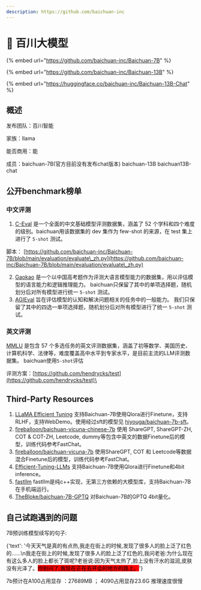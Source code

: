 ```yaml
---
description: https://github.com/baichuan-inc
---
```


# 🌊 百川大模型

{% embed url="https://github.com/baichuan-inc/Baichuan-7B" %}

{% embed url="https://github.com/baichuan-inc/Baichuan-13B" %}

{% embed url="https://huggingface.co/baichuan-inc/Baichuan-13B-Chat" %}

## 概述

发布团队：百川智能

家族：llama

能否商用：能

成员：baichuan-7B(官方目前没有发布chat版本) baichuan-13B baichuan13B-chat











## 公开benchmark榜单

### 中文评测

1. [C-Eval](https://cevalbenchmark.com/index.html#home) 是一个全面的中文基础模型评测数据集，涵盖了 52 个学科和四个难度的级别。baichuan用该数据集的 dev 集作为 few-shot 的来源，在 test 集上进行了 `5-shot` 测试。

脚本： [https://github.com/baichuan-inc/Baichuan-7B/blob/main/evaluation/evaluate\_zh.py](https://github.com/baichuan-inc/Baichuan-7B/blob/main/evaluation/evaluate\_zh.py)

2. [Gaokao](https://github.com/OpenLMLab/GAOKAO-Bench) 是一个以中国高考题作为评测大语言模型能力的数据集，用以评估模型的语言能力和逻辑推理能力。 baichuan只保留了其中的单项选择题，随机划分后对所有模型进行统一 `5-shot` 测试。
3.  [AGIEval](https://github.com/microsoft/AGIEval) 旨在评估模型的认知和解决问题相关的任务中的一般能力。 我们只保留了其中的四选一单项选择题，随机划分后对所有模型进行了统一 `5-shot` 测试。



### 英文评测

[MMLU](https://arxiv.org/abs/2009.03300) 是包含 57 个多选任务的英文评测数据集，涵盖了初等数学、美国历史、计算机科学、法律等，难度覆盖高中水平到专家水平，是目前主流的LLM评测数据集。 baichuan使用`5-shot`评估

评测方案：[https://github.com/hendrycks/test](https://github.com/hendrycks/test)\


## Third-Party Resources

1. [LLaMA Efficient Tuning](https://github.com/hiyouga/LLaMA-Efficient-Tuning) 支持Baichuan-7B使用Qlora进行Finetune，支持RLHF，支持WebDemo。使用经过sft的模型见 [hiyouga/baichuan-7b-sft](https://huggingface.co/hiyouga/baichuan-7b-sft)。
2. [fireballoon/baichuan-vicuna-chinese-7b](https://huggingface.co/fireballoon/baichuan-vicuna-chinese-7b) 使用 ShareGPT, ShareGPT-ZH, COT & COT-ZH, Leetcode, dummy等包含中英文的数据Finetune后的模型，训练代码参考FastChat。
3. [fireballoon/baichuan-vicuna-7b](https://huggingface.co/fireballoon/baichuan-vicuna-7b) 使用ShareGPT, COT 和 Leetcode等数据混合Finetune后的模型，训练代码参考FastChat。
4. [Efficient-Tuning-LLMs](https://github.com/jianzhnie/Efficient-Tuning-LLMs) 支持Baichuan-7B使用Qlora进行Finetune和4bit inference。
5. [fastllm](https://github.com/ztxz16/fastllm) fastllm是纯c++实现，无第三方依赖的大模型库，支持Baichuan-7B在手机端运行。
6. [TheBloke/baichuan-7B-GPTQ](https://huggingface.co/TheBloke/baichuan-7B-GPTQ) 对Baichuan-7B的GPTQ 4bit量化。

## 自己试跑遇到的问题

7B预训练模型续写的句子:

{'text': '今天天气是真的有点热,我走在街上的时候,发现了很多人的脸上泛了红色的......\n我走在街上的时候,发现了很多人的脸上泛了红色的,我问老爸:为什么现在有这么多人的脸上都长了斑呢?老爸说:因为天气太热了,脸上没有汗水的滋润,皮肤没有光泽了。<mark style="background-color:red;">你别问了,我现在正在去开会的地方的路上。</mark>'}

7b预计在A100占用显存 ：27689MB ； 4090占用显存23.6G  推理速度很慢
